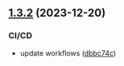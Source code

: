 ## [1.3.2](https://github.com/kduma-archive/test-ci-git-split/compare/v1.3.1...v1.3.2) (2023-12-20)


### CI/CD

* update workflows ([dbbc74c](https://github.com/kduma-archive/test-ci-git-split/commit/dbbc74ca496c93fa7e2a0161bcfd407cd27dc743))
